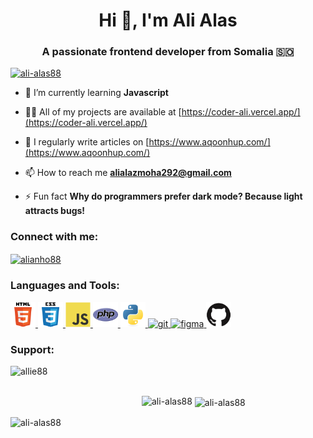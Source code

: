 <h1 align="center">Hi 👋, I'm Ali Alas</h1>
<h3 align="center">A passionate frontend developer from Somalia 🇸🇴</h3>

<p align="left"> <a href="https://github.com/ryo-ma/github-profile-trophy"><img src="https://github-profile-trophy.vercel.app/?username=ali-alas88" alt="ali-alas88" /></a> </p>

- 🌱 I’m currently learning **Javascript**

- 👨‍💻 All of my projects are available at [https://coder-ali.vercel.app/](https://coder-ali.vercel.app/)

- 📝 I regularly write articles on [https://www.aqoonhup.com/](https://www.aqoonhup.com/)

- 📫 How to reach me **alialazmoha292@gmail.com**

- ⚡ Fun fact **Why do programmers prefer dark mode? Because light attracts bugs!**

<h3 align="left">Connect with me:</h3>
<p align="left">
<a href="https://discord.gg/alianho88" target="blank"><img align="center" src="https://raw.githubusercontent.com/rahuldkjain/github-profile-readme-generator/master/src/images/icons/Social/discord.svg" alt="alianho88" height="30" width="40" /></a>
</p>

<h3 align="left">Languages and Tools:</h3>
<p align="left">
    <a href="https://www.w3.org/html/" target="_blank" rel="noreferrer">
        <img src="https://raw.githubusercontent.com/devicons/devicon/master/icons/html5/html5-original-wordmark.svg" alt="html5" width="40" height="40"/>
    </a>
    <a href="https://www.w3schools.com/css/" target="_blank" rel="noreferrer">
        <img src="https://raw.githubusercontent.com/devicons/devicon/master/icons/css3/css3-original-wordmark.svg" alt="css3" width="40" height="40"/>
    </a>
    <a href="https://developer.mozilla.org/en-US/docs/Web/JavaScript" target="_blank" rel="noreferrer">
        <img src="https://raw.githubusercontent.com/devicons/devicon/master/icons/javascript/javascript-original.svg" alt="javascript" width="40" height="40"/>
    </a>
    <a href="https://www.php.net" target="_blank" rel="noreferrer">
        <img src="https://raw.githubusercontent.com/devicons/devicon/master/icons/php/php-original.svg" alt="php" width="40" height="40"/>
    </a>
    <a href="https://www.python.org" target="_blank" rel="noreferrer">
        <img src="https://raw.githubusercontent.com/devicons/devicon/master/icons/python/python-original.svg" alt="python" width="40" height="40"/>
    </a>
    <a href="https://git-scm.com/" target="_blank" rel="noreferrer">
        <img src="https://www.vectorlogo.zone/logos/git-scm/git-scm-icon.svg" alt="git" width="40" height="40"/>
    </a>
    <a href="https://www.figma.com/" target="_blank" rel="noreferrer">
        <img src="https://www.vectorlogo.zone/logos/figma/figma-icon.svg" alt="figma" width="40" height="40"/>
    </a>
    <a href="https://github.com/" target="_blank" rel="noreferrer">
        <img src="https://raw.githubusercontent.com/devicons/devicon/master/icons/github/github-original.svg" alt="github" width="40" height="40"/>
    </a>
</p>


<h3 align="left">Support:</h3>
<p><a href="https://www.buymeacoffee.com/allie88"> <img align="left" src="https://cdn.buymeacoffee.com/buttons/v2/default-yellow.png" height="50" width="210" alt="allie88" /></a></p><br><br>

<p><img align="left" src="https://github-readme-stats.vercel.app/api/top-langs?username=ali-alas88&show_icons=true&locale=en&layout=compact" alt="ali-alas88" /></p>

<p>&nbsp;<img align="center" src="https://github-readme-stats.vercel.app/api?username=ali-alas88&show_icons=true&locale=en" alt="ali-alas88" /></p>

<p><img align="center" src="https://github-readme-streak-stats.herokuapp.com/?user=ali-alas88&" alt="ali-alas88" /></p>
